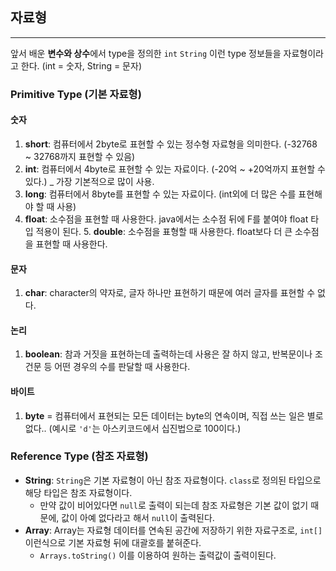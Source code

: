 ## 자료형

---

앞서 배운 **변수와 상수**에서 type을 정의한 `int` `String` 이런 type 정보들을 자료형이라고 한다. (int = 숫자, String = 문자)

### Primitive Type (기본 자료형)

#### 숫자
1. **short**: 컴퓨터에서 2byte로 표현할 수 있는 정수형 자료형을 의미한다. (-32768 ~ 32768까지 표현할 수 있음)
2. **int**: 컴퓨터에서 4byte로 표현할 수 있는 자료이다. (-20억 ~ +20억까지 표현할 수 있다.) _ 가장 기본적으로 많이 사용.
3. **long**: 컴퓨터에서 8byte를 표현할 수 있는 자료이다. (int외에 더 많은 수를 표현해야 할 때 사용)
4. **float**: 소수점을 표현할 때 사용한다. java에서는 소수점 뒤에 F를 붙여야  float 타입 적용이 된다.
    5. **double**: 소수점을 표형할 때 사용한다. float보다 더 큰 소수점을 표현할 때 사용한다.

#### 문자
1. **char**: character의 약자로, 글자 하나만 표현하기 때문에 여러 글자를 표현할 수 없다.

#### 논리
1. **boolean**: 참과 거짓을 표현하는데 출력하는데 사용은 잘 하지 않고, 반복문이나 조건문 등 어떤 경우의 수를 판달할 때 사용한다.

#### 바이트
1. **byte** = 컴퓨터에서 표현되는 모든 데이터는 byte의 연속이며, 직접 쓰는 일은 별로 없다.. (예시로 `'d'`는 아스키코드에서 십진법으로 100이다.)

### Reference Type (참조 자료형)

- **String**: `String`은 기본 자료형이 아닌 참조 자료형이다. `class`로 정의된 타입으로 해당 타입은 참조 자료형이다.
    - 만약 값이 비어있다면 `null`로 출력이 되는데 참조 자료형은 기본 값이 없기 때문에, 값이 아예 없다라고 해서 `null`이 출력된다.
- **Array**: Array는 자료형 데이터를 연속된 공간에 저장하기 위한 자료구조로, `int[]` 이런식으로 기본 자료형 뒤에 대괄호를 붙혀준다.
    - `Arrays.toString()` 이를 이용하여 원하는 출력값이 출력이된다.